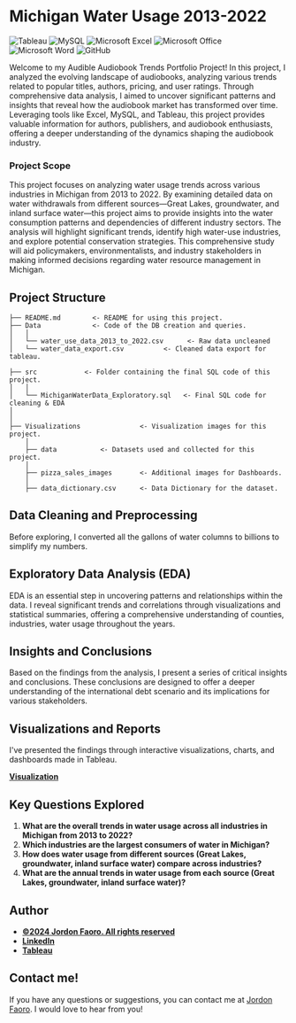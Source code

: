 # Michigan Water Usage 2013-2022

![Tableau](https://img.shields.io/badge/Tableau-E97627?style=for-the-badge&logo=Tableau&logoColor=white)
![MySQL](https://shields.io/badge/MySQL-lightgrey?logo=mysql&style=plastic&logoColor=white&labelColor=blue)
![Microsoft Excel](https://img.shields.io/badge/Microsoft_Excel-217346?style=for-the-badge&logo=microsoft-excel&logoColor=white)
![Microsoft Office](https://img.shields.io/badge/Microsoft_Office-D83B01?style=for-the-badge&logo=microsoft-office&logoColor=white)
![Microsoft Word](https://img.shields.io/badge/Microsoft_Word-2B579A?style=for-the-badge&logo=microsoft-word&logoColor=white)
![GitHub](https://img.shields.io/badge/github-%23121011.svg?style=for-the-badge&logo=github&logoColor=white)

Welcome to my Audible Audiobook Trends Portfolio Project! In this project, I analyzed the evolving landscape of audiobooks, analyzing various trends related to popular titles, authors, pricing, and user ratings. Through comprehensive data analysis, I aimed to uncover significant patterns and insights that reveal how the audiobook market has transformed over time. Leveraging tools like Excel, MySQL, and Tableau, this project provides valuable information for authors, publishers, and audiobook enthusiasts, offering a deeper understanding of the dynamics shaping the audiobook industry.

### **Project Scope**

This project focuses on analyzing water usage trends across various industries in Michigan from 2013 to 2022. By examining detailed data on water withdrawals from different sources—Great Lakes, groundwater, and inland surface water—this project aims to provide insights into the water consumption patterns and dependencies of different industry sectors. The analysis will highlight significant trends, identify high water-use industries, and explore potential conservation strategies. This comprehensive study will aid policymakers, environmentalists, and industry stakeholders in making informed decisions regarding water resource management in Michigan.


## Project Structure

   
    ├── README.md        <- README for using this project.
    ├── Data             <- Code of the DB creation and queries.
    │   │
    │   └── water_use_data_2013_to_2022.csv      <- Raw data uncleaned
    │   └── water_data_export.csv          <- Cleaned data export for tableau.

    ├── src            <- Folder containing the final SQL code of this project.
    │   │
    │   └── MichiganWaterData_Exploratory.sql   <- Final SQL code for cleaning & EDA
    │          
    │   
    ├── Visualizations               <- Visualization images for this project.
        │
        ├── data           <- Datasets used and collected for this project.
        │   
        ├── pizza_sales_images       <- Additional images for Dashboards.
        │
        ├── data_dictionary.csv      <- Data Dictionary for the dataset.


## Data Cleaning and Preprocessing

Before exploring, I converted all the gallons of water columns to billions to simplify my numbers.


## Exploratory Data Analysis (EDA)

EDA is an essential step in uncovering patterns and relationships within the data. I reveal significant trends and correlations through visualizations and statistical summaries, offering a comprehensive understanding of counties, industries, water usage throughout the years.


## Insights and Conclusions

Based on the findings from the analysis, I present a series of critical insights and conclusions. These conclusions are designed to offer a deeper understanding of the international debt scenario and its implications for various stakeholders.

## Visualizations and Reports

I've presented the findings through interactive visualizations, charts, and dashboards made in Tableau. 

<b>[Visualization](https://public.tableau.com/app/profile/jordon.faoro/viz/MichiganWaterUsageDashboard/Dashboard1)</b>

## Key Questions Explored

1. **What are the overall trends in water usage across all industries in Michigan from 2013 to 2022?**
2. **Which industries are the largest consumers of water in Michigan?**
3. **How does water usage from different sources (Great Lakes, groundwater, inland surface water) compare across industries?**
4. **What are the annual trends in water usage from each source (Great Lakes, groundwater, inland surface water)?**


## Author
- <ins><b>©2024 Jordon Faoro. All rights reserved</b></ins>
- <b>[LinkedIn](https://www.linkedin.com/in/jordanfaoro/)</b>
- <b>[Tableau](https://public.tableau.com/app/profile/jordon.faoro/vizzes)</b> 


## Contact me!
If you have any questions or suggestions, you can contact me at [Jordon Faoro](mailto:jfaoro15@gmail.com). I would love to hear from you!
